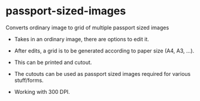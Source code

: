 # passport-sized-images
Converts ordinary image to grid of multiple passport sized images

- Takes in an ordinary image, there are options to edit it.
- After edits, a grid is to be generated according to paper size (A4, A3, ...).
- This can be printed and cutout.
- The cutouts can be used as passport sized images required for various stuff/forms.

- Working with 300 DPI.